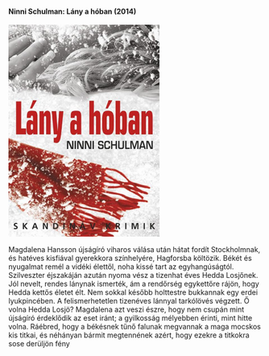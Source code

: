 #### <a name="id_682">Ninni Schulman: Lány a hóban (2014)</a>
<img src="https://github.com/BercziSandor/calibre_lib/raw/main/Ninni%20Schulman/Lany%20a%20hoban%20%28682%29/cover.jpg" alt="cover" width="300"/>

<div>
<p>Magdalena Hansson újságíró viharos válása után hátat fordít Stockholmnak, és hatéves kisfiával gyerekkora színhelyére, Hagforsba költözik. Békét és nyugalmat remél a vidéki élettől, noha kissé tart az egyhangúságtól. Szilveszter éjszakáján azután nyoma vész a tizenhat éves Hedda Losjőnek. Jól nevelt, rendes lánynak ismerték, ám a rendőrség egykettőre rájön, hogy Hedda kettős életet élt. Nem sokkal később holttestre bukkannak egy erdei lyukpincében. A felismerhetetlen tizenéves lánnyal tarkólövés végzett. Ő volna Hedda Losjö? Magdalena azt veszi észre, hogy nem csupán mint újságíró érdeklődik az eset iránt; a gyilkosság mélyebben érinti, mint hitte volna. Ráébred, hogy a békésnek tűnő falunak megvannak a maga mocskos kis titkai, és néhányan bármit megtennének azért, hogy ezekre a titkokra sose derüljön fény</p></div>

